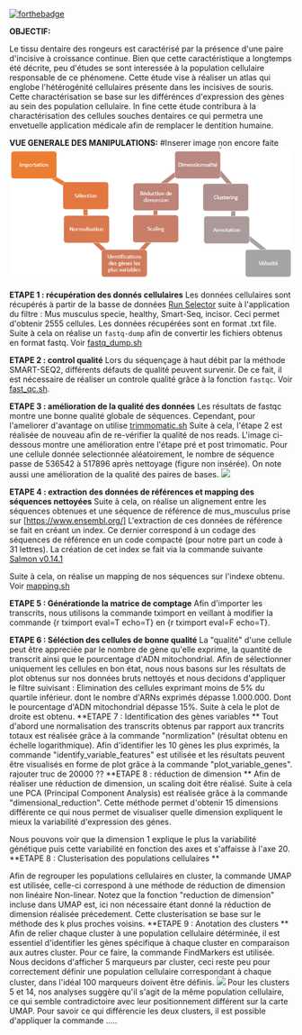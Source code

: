 [![forthebadge](http://forthebadge.com/images/badges/built-with-love.svg)](http://forthebadge.com)  

**OBJECTIF:**

Le tissu dentaire des rongeurs est caractérisé par la présence d'une paire d'incisive à croissance continue. Bien que cette caractéristique a longtemps été décrite, peu d'études se sont interessée à la population cellulaire responsable de ce phénomene. Cette étude vise à réaliser un atlas qui englobe l'hétérogénité cellulaires présente dans les incisives de souris. Cette charactérisation se base sur les différénces d'expression des gènes au sein des population cellulaire. In fine cette étude contribura à la charactérisation des cellules souches dentaires ce qui permetra une envetuelle application médicale afin de remplacer le dentition humaine. 

**VUE GENERALE DES MANIPULATIONS:**
#Inserer image non encore faite 
![](https://github.com/SarahZ06/Single_Cell_SZ/blob/master/Work%20flow.png)


**ETAPE 1 : récupération des donnés cellulaires**
Les données cellulaires sont récupérés  à partir de la basse de données   [Run Selector](https://www.ncbi.nlm.nih.gov/Traces/study/?acc=PRJNA609340&f=organism_s%3An%3Amus%2520musculus%3Bphenotype_sam_ss%3An%3Ahealthy%3Bplatform_sam_s%3An%3Asmart-seq2%3Bsource_name_sam_ss%3An%3Aincisor%3Ac&o=acc_s%3Aa) suite à l'application du filtre : Mus musculus specie, healthy, Smart-Seq, incisor. Ceci permet d'obtenir 2555 cellules. Les données récupérées sont en format .txt file. 
Suite à cela on réalise un `fastq-dump` afin de convertir les fichiers obtenus en format fastq. Voir [fastq_dump.sh](fastq_dump.sh)

**ETAPE 2 : control qualité**
Lors du séquençage à haut débit par la méthode SMART-SEQ2, différents défauts de qualité peuvent survenir. De ce fait, il est nécessaire de réaliser un controle qualité grâce à la fonction `fastqc`. Voir [fast_qc.sh](Test_qualite.sh). 

**ETAPE 3 : amélioration de la qualité des données**
Les résultats de fastqc montre une bonne qualité globale de séquences. Cependant, pour l'ameliorer d'avantage on utilise [trimmomatic.sh](trimmomatic.sh)
Suite à cela, l'étape 2 est réalisée de nouveau afin de re-vérifier la qualité de nos reads. L'image ci-dessous montre une amélioration entre l'étape pré et post trimomatic.
Pour une cellule donnée selectionnée aléatoirement, le nombre de séquence passe de 536542 à 517896 après nettoyage (figure non insérée). On note aussi une amélioration de la qualité des paires de bases. 
![](https://github.com/SarahZ06/Single_Cell_SZ/blob/master/Avant_Apr%C3%A8s%20nettoyage.png)



**ETAPE 4 : extraction des données de références et mapping des séquences nettoyées**
Suite à cela, on réalise un alignement entre les séquences obtenues et une séquence de référence de mus_musculus prise sur [https://www.ensembl.org/] 
L'extraction de ces données de référence se fait en créant un index. Ce dernier correspond à un codage des séquences de référence en un code compacté (pour notre part un code à 31 lettres). La création de cet index se fait via la commande suivante [Salmon v0.14.1](alignement.sh)

Suite à cela, on réalise un mapping de nos séquences sur l'indexe obtenu. Voir [mapping.sh](salmon_mapping.sh)

**ETAPE 5 : Générationde la matrice de comptage**
Afin d'importer les transcrits, nous utilisons la commande tximport en veillant à modifier la commande {r tximport eval=T echo=T} en {r tximport eval=F echo=T}. 

**ETAPE 6 : Séléction des cellules de bonne qualité**
La "qualité" d'une cellule peut être appreciée par le nombre de gène qu'elle exprime, la quantité de transcrit ainsi que le pourcentage d'ADN mitochondrial. Afin de sélectionner uniquement les cellules en bon état, nous nous basons sur les résultats de plot obtenus sur nos données bruts nettoyés et nous decidons d'appliquer le filtre suivisant :
Elimination des  cellules exprimant moins de 5% du quartile inférieur. dont le nombre d'ARNs exprimés dépasse 1.000.000. Dont le pourcentage d'ADN mitochondrial dépasse 15%. Suite à cela le plot de droite est obtenu. 
**ETAPE 7 : Identification des gènes variables **
 Tout d'abord une normalisation des transcrits obtenus par rapport aux trancrits totaux est réalisée grâce à la commande "normlization" (résultat obtenu en échelle logarithmique). Afin d'identifier les 10 gènes les plus exprimés, la commande "identify_variable_features" est utilisée et les résultats peuvent être visualisés en forme de plot grâce à la commande "plot_variable_genes". rajouter  truc de 20000 ?? 
**ETAPE 8 : réduction de dimension **
Afin de réaliser une réduction de dimension, un scaling doit être réalisé.  Suite à cela une PCA  (Principal Component Analysis) est réalisée grâce à la commande "dimensional_reduction". Cette méthode permet d'obtenir 15 dimensions différente ce qui nous permet de visualiser quelle dimension expliquent le mieux la variabilité d'expression des génes. 

Nous pouvons voir que la dimension 1 explique le plus la variabilité génétique puis cette variabilité en fonction des axes et s'affaisse à l'axe 20. 
**ETAPE 8 : Clusterisation des populations cellulaires  **

Afin de regrouper les populations cellulaires en cluster, la commande UMAP est utilisée, celle-ci correspond à une méthode de réduction de dimension non linéaire Non-linear. Notez que la fonction "reduction de dimension" incluse dans UMAP est, ici non nécessaire étant donné la réduction de dimension réalisée précedement. 
Cette clusterisation se base sur le méthode des k plus proches voisins. 
**ETAPE 9 : Anotation des clusters  **
Afin de relier chaque cluster à une population cellulaire détérminée, il est essentiel d'identifier les gènes spécifique à chaque cluster en comparaison aux autres cluster. Pour ce faire, la commande FindMarkers est utilisée. Nous decidons d'afficher 5 marqueurs par cluster, ceci reste peu pour correctement définir une population cellulaire correspondant à chaque cluster, dans l'idéal 100 marqueurs doivent être définis. 
![](https://github.com/SarahZ06/Single_Cell_SZ/blob/master/Clusters%20annot%C3%A9s.png)
Pour les clusters 5 et 14, nos analyses suggère qu'il s'agit de la même population cellulaire, ce qui semble contradictoire avec leur positionnement différent sur la carte UMAP. Pour savoir ce qui différencie les deux clusters, il est possible d'appliquer la commande ..... 



